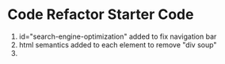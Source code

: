 # Code Refactor Starter Code
1. id="search-engine-optimization" added to fix navigation bar
2. html semantics added to each element to remove "div soup"
3. 
